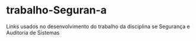 # trabalho-Seguran-a
Links usados no desenvolvimento do trabalho da disciplina se Segurança e Auditoria de Sistemas
